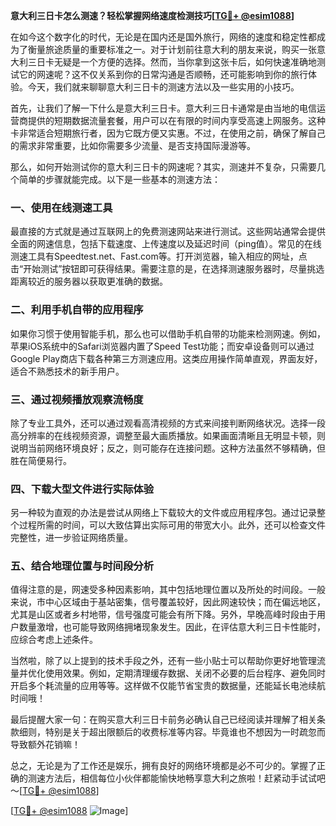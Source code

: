 **意大利三日卡怎么测速？轻松掌握网络速度检测技巧[[TG💪+ @esim1088](https://t.me/s/esim1088)]**

在如今这个数字化的时代，无论是在国内还是国外旅行，网络的速度和稳定性都成为了衡量旅途质量的重要标准之一。对于计划前往意大利的朋友来说，购买一张意大利三日卡无疑是一个方便的选择。然而，当你拿到这张卡后，如何快速准确地测试它的网速呢？这不仅关系到你的日常沟通是否顺畅，还可能影响到你的旅行体验。今天，我们就来聊聊意大利三日卡的测速方法以及一些实用的小技巧。

首先，让我们了解一下什么是意大利三日卡。意大利三日卡通常是由当地的电信运营商提供的短期数据流量套餐，用户可以在有限的时间内享受高速上网服务。这种卡非常适合短期旅行者，因为它既方便又实惠。不过，在使用之前，确保了解自己的需求非常重要，比如你需要多少流量、是否支持国际漫游等。

那么，如何开始测试你的意大利三日卡的网速呢？其实，测速并不复杂，只需要几个简单的步骤就能完成。以下是一些基本的测速方法：

### 一、使用在线测速工具

最直接的方式就是通过互联网上的免费测速网站来进行测试。这些网站通常会提供全面的网速信息，包括下载速度、上传速度以及延迟时间（ping值）。常见的在线测速工具有Speedtest.net、Fast.com等。打开浏览器，输入相应的网址，点击“开始测试”按钮即可获得结果。需要注意的是，在选择测速服务器时，尽量挑选距离较近的服务器以获取更准确的数据。

### 二、利用手机自带的应用程序

如果你习惯于使用智能手机，那么也可以借助手机自带的功能来检测网速。例如，苹果iOS系统中的Safari浏览器内置了Speed Test功能；而安卓设备则可以通过Google Play商店下载各种第三方测速应用。这类应用操作简单直观，界面友好，适合不熟悉技术的新手用户。

### 三、通过视频播放观察流畅度

除了专业工具外，还可以通过观看高清视频的方式来间接判断网络状况。选择一段高分辨率的在线视频资源，调整至最大画质播放。如果画面清晰且无明显卡顿，则说明当前网络环境良好；反之，则可能存在连接问题。这种方法虽然不够精确，但胜在简便易行。

### 四、下载大型文件进行实际体验

另一种较为直观的办法是尝试从网络上下载较大的文件或应用程序包。通过记录整个过程所需的时间，可以大致估算出实际可用的带宽大小。此外，还可以检查文件完整性，进一步验证网络质量。

### 五、结合地理位置与时间段分析

值得注意的是，网速受多种因素影响，其中包括地理位置以及所处的时间段。一般来说，市中心区域由于基站密集，信号覆盖较好，因此网速较快；而在偏远地区，尤其是山区或者乡村地带，信号强度可能会有所下降。另外，早晚高峰时段由于用户数量激增，也可能导致网络拥堵现象发生。因此，在评估意大利三日卡性能时，应综合考虑上述条件。

当然啦，除了以上提到的技术手段之外，还有一些小贴士可以帮助你更好地管理流量并优化使用效果。例如，定期清理缓存数据、关闭不必要的后台程序、避免同时开启多个耗流量的应用等等。这样做不仅能节省宝贵的数据量，还能延长电池续航时间哦！

最后提醒大家一句：在购买意大利三日卡前务必确认自己已经阅读并理解了相关条款细则，特别是关于超出限额后的收费标准等内容。毕竟谁也不想因为一时疏忽而导致额外花销嘛！

总之，无论是为了工作还是娱乐，拥有良好的网络环境都是必不可少的。掌握了正确的测速方法后，相信每位小伙伴都能愉快地畅享意大利之旅啦！赶紧动手试试吧～[[TG💪+ @esim1088](https://t.me/s/esim1088)]

[[TG💪+ @esim1088](https://t.me/s/esim1088) ![Image](https://i.postimg.cc/4NQfJmqS/Snipaste-2025-05-13-00-14-12.png)]
